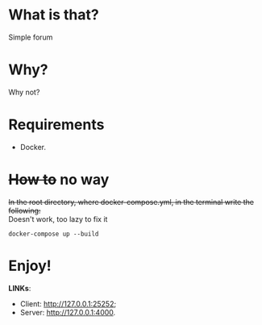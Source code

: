 # What is that?
Simple forum
# Why?
Why not?
# Requirements
- Docker.
# ~~How to~~ no way
~~In the root directory, where docker-compose.yml, in the terminal write the following:~~<br />
Doesn't work, too lazy to fix it<br />
```console
docker-compose up --build
```
# Enjoy!
**LINKs**:
- Client: http://127.0.0.1:25252;
- Server: http://127.0.0.1:4000.
